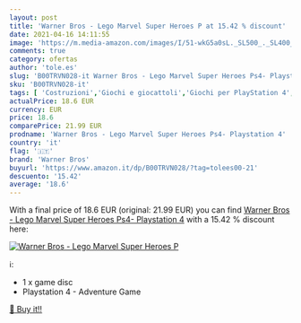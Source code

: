 ```yaml
---
layout: post
title: 'Warner Bros - Lego Marvel Super Heroes P at 15.42 % discount'
date: 2021-04-16 14:11:55
image: 'https://m.media-amazon.com/images/I/51-wkG5a0sL._SL500_._SL400_.jpg'
comments: true
category: ofertas
author: 'tole.es'
slug: 'B00TRVN028-it Warner Bros - Lego Marvel Super Heroes Ps4- Playstation 4'
sku: 'B00TRVN028-it'
tags: [ 'Costruzioni','Giochi e giocattoli','Giochi per PlayStation 4','Giochi, console e accessori per PlayStation 4','Videogiochi','lego','warner bros', ]
actualPrice: 18.6 EUR
currency: EUR
price: 18.6
comparePrice: 21.99 EUR
prodname: 'Warner Bros - Lego Marvel Super Heroes Ps4- Playstation 4'
country: 'it'
flag: '🇮🇹'
brand: 'Warner Bros'
buyurl: 'https://www.amazon.it/dp/B00TRVN028/?tag=tolees00-21'
descuento: '15.42'
average: '18.6'
---
```


With a final price of 18.6 EUR (original: 21.99 EUR) you can find [Warner Bros - Lego Marvel Super Heroes Ps4- Playstation 4](https://www.amazon.it/dp/B00TRVN028/?tag=tolees00-21) with a  15.42 % discount here:

[![Warner Bros - Lego Marvel Super Heroes P](https://m.media-amazon.com/images/I/51-wkG5a0sL._SL500_._SL400_.jpg)](https://www.amazon.it/dp/B00TRVN028/?tag=tolees00-21)

ℹ️:

- 1 x game disc
- Playstation 4 - Adventure Game

[🛒 Buy it!!](https://www.amazon.it/dp/B00TRVN028/?tag=tolees00-21)
